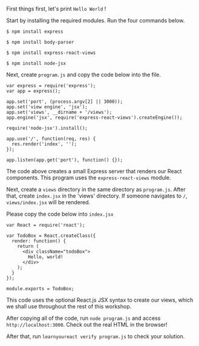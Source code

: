 First things first, let's print `Hello World` !

Start by installing the required modules. 
Run the four commands below.

`$ npm install express`

`$ npm install body-parser`

`$ npm install express-react-views`

`$ npm install node-jsx`

Next, create `program.js` and copy the code below into the file.

```
var express = require('express');
var app = express();

app.set('port', (process.argv[2] || 3000));
app.set('view engine', 'jsx');
app.set('views', __dirname + '/views'); 
app.engine('jsx', require('express-react-views').createEngine());

require('node-jsx').install();

app.use('/', function(req, res) {
  res.render('index', '');
});

app.listen(app.get('port'), function() {});
```

The code above creates a small Express server that renders our React components.
This program uses the `express-react-views` module.  

Next, create a `views` directory in the same directory as `program.js`. 
After that, create `index.jsx` in the 'views' directory.
If someone navigates to `/`, `views/index.jsx` will be rendered.

Please copy the code below into `index.jsx`

```
var React = require('react');

var TodoBox = React.createClass({
  render: function() {
    return (
      <div className="todoBox">
        Hello, world!
      </div>
    );
  }
});

module.exports = TodoBox;
```

This code uses the optional React.js JSX syntax to create our views, which we shall use throughout the rest of this workshop.

After copying all of the code, run `node program.js` and access `http://localhost:3000`. Check out the real HTML in the browser!

After that, run `learnyoureact verify program.js` to check your solution.
